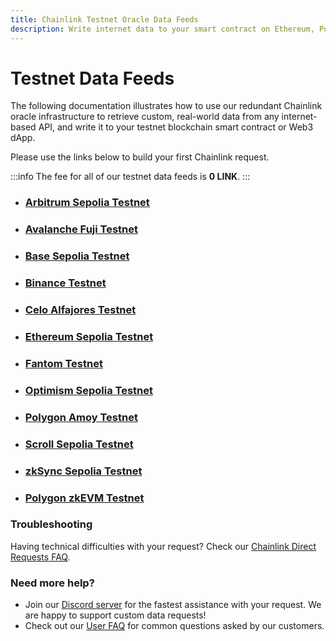 ```yaml
---
title: Chainlink Testnet Oracle Data Feeds
description: Write internet data to your smart contract on Ethereum, Polygon, Arbitrum, Binance, Avalanche, Base, Optimism, Fantom, Gnosis, Celo, Scroll, Linea, and zkSync networks.
---
```


# Testnet Data Feeds

The following documentation illustrates how to use our redundant Chainlink oracle infrastructure to retrieve custom, real-world data from any internet-based API, and write it to your testnet blockchain smart contract or Web3 dApp. 

Please use the links below to build your first Chainlink request.

:::info
The fee for all of our testnet data feeds is **0 LINK**.
:::

* ### [Arbitrum Sepolia Testnet](/services/direct-request-jobs/testnets/Arbitrum-Sepolia-Testnet-Jobs)
* ### [Avalanche Fuji Testnet](/services/direct-request-jobs/testnets/Avalanche-Fuji-Testnet-Jobs)
* ### [Base Sepolia Testnet](/services/direct-request-jobs/testnets/Base-Sepolia-Testnet-Jobs)
* ### [Binance Testnet](/services/direct-request-jobs/testnets/Binance-Testnet-Jobs)
* ### [Celo Alfajores Testnet](/services/direct-request-jobs/testnets/Celo-Alfajores-Testnet-Jobs)
* ### [Ethereum Sepolia Testnet](/services/direct-request-jobs/testnets/Ethereum-Sepolia-Testnet-Jobs)
* ### [Fantom Testnet](/services/direct-request-jobs/testnets/Fantom-Testnet-Jobs)
* ### [Optimism Sepolia Testnet](/services/direct-request-jobs/testnets/Optimism-Sepolia-Testnet-Jobs)
* ### [Polygon Amoy Testnet](/services/direct-request-jobs/testnets/Polygon-Amoy-Testnet-Jobs)
* ### [Scroll Sepolia Testnet](/services/direct-request-jobs/testnets/Scroll-Sepolia-Testnet-Jobs)
* ### [zkSync Sepolia Testnet](/services/direct-request-jobs/testnets/zkSync-Sepolia-Testnet-Jobs)
* ### [Polygon zkEVM Testnet](/services/direct-request-jobs/testnets/Polygon-zkEVM-Testnet-Jobs)

### Troubleshooting

Having technical difficulties with your request? Check our [Chainlink Direct Requests FAQ](/knowledgebase/faq/Chainlink-Users#chainlink-direct-requests).

### Need more help?

* Join our [Discord server](https://discord.gg/Xs6SjqVPUA) for the fastest assistance with your request. We are happy to support custom data requests!
* Check out our [User FAQ](/knowledgebase/faq/Chainlink-Users "FAQ - Chainlink Data Consumers") for common questions asked by our customers.